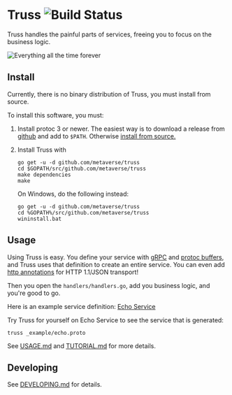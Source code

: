 # Truss ![Build Status](https://github.com/metaverse/truss/workflows/Go/badge.svg?branch=master)

Truss handles the painful parts of services, freeing you to focus on the
business logic.

![Everything all the time forever](http://i.imgur.com/FtvVeBG.jpg)

## Install

Currently, there is no binary distribution of Truss, you must install from
source.

To install this software, you must:

1. Install protoc 3 or newer. The easiest way is to
download a release from [github](https://github.com/google/protobuf/releases)
and add to `$PATH`.
Otherwise [install from source.](https://github.com/google/protobuf)
1. Install Truss with

	```
	go get -u -d github.com/metaverse/truss
	cd $GOPATH/src/github.com/metaverse/truss
	make dependencies
	make
	```
	On Windows, do the following instead:
	```
	go get -u -d github.com/metaverse/truss
	cd %GOPATH%/src/github.com/metaverse/truss
	wininstall.bat
	```

## Usage

Using Truss is easy. You define your service with [gRPC](http://www.grpc.io/)
and [protoc buffers](https://developers.google.com/protocol-buffers/docs/proto3),
and Truss uses that definition to create an entire service. You can even
add [http annotations](
https://github.com/googleapis/googleapis/blob/928a151b2f871b4239b7707e1bb59258df3fe10a/google/api/http.proto#L36)
for HTTP 1.1/JSON transport!

Then you open the `handlers/handlers.go`,
add you business logic, and you're good to go.

Here is an example service definition: [Echo Service](./_example/echo.proto)

Try Truss for yourself on Echo Service to see the service that is generated:

```
truss _example/echo.proto
```

See [USAGE.md](./USAGE.md) and [TUTORIAL.md](./TUTORIAL.md) for more details.

## Developing

See [DEVELOPING.md](./DEVELOPING.md) for details.
